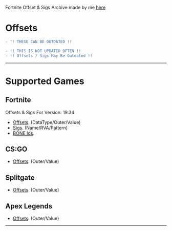 Fortnite Offset & Sigs Archive made by me [here](https://github.com/ofDataa/fortnite-offset-archive)

# Offsets
```diff
- !! THESE CAN BE OUTDATED !!

- !! THIS IS NOT UPDATED OFTEN !! 
- !! Offsets / Sigs May Be Outdated !!
```

---------------------
# Supported Games

## Fortnite

Offsets & Sigs For Version: 19.34

- [Offsets](https://github.com/ofDataa/offsets/blob/main/fortnite/all_offsets-19.40). (DataType/Outer/Value)
- [Sigs](https://github.com/ofDataa/offsets/blob/main/fortnite/sigs). (Name/RVA/Pattern)
- [BONE Ids](https://github.com/ofDataa/offsets/blob/main/fortnite/BoneIDS.cpp).

## CS:GO

- [Offsets](https://github.com/ofDataa/offsets/blob/main/csgo/offsets). (Outer/Value)

## Splitgate

- [Offsets](https://github.com/ofDataa/offsets/blob/main/splitgate/offsets). (Outer/Value)

## Apex Legends

- [Offsets](https://github.com/ofDataa/offsets/blob/main/apexlegends/offsets). (Outer/Value)

---------------------
